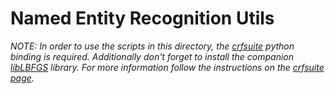 # Named Entity Recognition Utils

_NOTE: In order to use the scripts in this directory, the [crfsuite](http://www.chokkan.org/software/crfsuite/) python binding is required. Additionally don't forget to install the companion [libLBFGS](http://www.chokkan.org/software/liblbfgs/) library. For more information follow the instructions on the [crfsuite page](http://www.chokkan.org/software/crfsuite/)._
